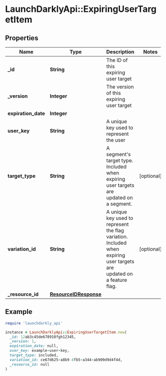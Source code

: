 # LaunchDarklyApi::ExpiringUserTargetItem

## Properties

| Name | Type | Description | Notes |
| ---- | ---- | ----------- | ----- |
| **_id** | **String** | The ID of this expiring user target |  |
| **_version** | **Integer** | The version of this expiring user target |  |
| **expiration_date** | **Integer** |  |  |
| **user_key** | **String** | A unique key used to represent the user |  |
| **target_type** | **String** | A segment&#39;s target type. Included when expiring user targets are updated on a segment. | [optional] |
| **variation_id** | **String** | A unique key used to represent the flag variation. Included when expiring user targets are updated on a feature flag. | [optional] |
| **_resource_id** | [**ResourceIDResponse**](ResourceIDResponse.md) |  |  |

## Example

```ruby
require 'launchdarkly_api'

instance = LaunchDarklyApi::ExpiringUserTargetItem.new(
  _id: 12ab3c45de678910fgh12345,
  _version: 1,
  expiration_date: null,
  user_key: example-user-key,
  target_type: included,
  variation_id: ce67d625-a8b9-4fb5-a344-ab909d9d4f4d,
  _resource_id: null
)
```

